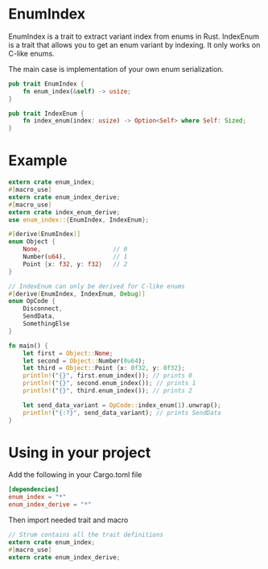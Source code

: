 # EnumIndex
EnumIndex is a trait to extract variant index from enums in Rust.
IndexEnum is a trait that allows you to get an enum variant by indexing. It only  works on C-like enums.

The main case is implementation of your own enum serialization.

```rust
pub trait EnumIndex {
    fn enum_index(&self) -> usize;
}

pub trait IndexEnum {
    fn index_enum(index: usize) -> Option<Self> where Self: Sized;
}

```

# Example

```rust
extern crate enum_index;
#[macro_use]
extern crate enum_index_derive;
#[macro_use]
extern crate index_enum_derive;
use enum_index::{EnumIndex, IndexEnum};

#[derive(EnumIndex)]
enum Object {
    None,                    // 0
    Number(u64),             // 1
    Point {x: f32, y: f32}   // 2
}

// IndexEnum can only be derived for C-like enums
#[derive(EnumIndex, IndexEnum, Debug)]
enum OpCode {
    Disconnect,
    SendData,
    SomethingElse
}

fn main() {
    let first = Object::None;
    let second = Object::Number(0u64);
    let third = Object::Point {x: 0f32, y: 0f32};
    println!("{}", first.enum_index()); // prints 0
    println!("{}", second.enum_index()); // prints 1
    println!("{}", third.enum_index()); // prints 2

    let send_data_variant = OpCode::index_enum(1).unwrap();
    println!("{:?}", send_data_variant); // prints SendData
}
```

# Using in your project
Add the following in your Cargo.toml file
```toml
[dependencies]
enum_index = "*"
enum_index_derive = "*"
```

Then import needed trait and macro
```rust
// Strum contains all the trait definitions
extern crate enum_index;
#[macro_use]
extern crate enum_index_derive;
```
